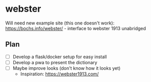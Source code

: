 # webster

Will need new example site (this one doesn't work): https://bochs.info/webster/ - interface to webster 1913 unabridged

## Plan

- [ ] Develop a flask/docker setup for easy install
- [ ] Develop a pwa to present the dictionary
- [ ] Maybe improve looks (don't know how it looks yet)
  - Inspiration: https://webster1913.com/
